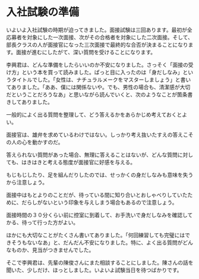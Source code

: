 # 入社試験の準備

いよいよ入社試験の時期が迫ってきました。面接試験は三回あります。最初が全応募者を対象にした一次面接、次がその合格者を対象にした二次面接。そして、部長クラスの人が面接官になった三次面接で最終的な合否が決まることになります。面接が進むにしたがて、深い質問を受けることになります。

李興君は、どんな準備をしたらいいのか不安になりました。さっそく「面接の受け方」という本を買って読みました。ぱっと目に入ったのは「身だしなみ」というタイトルでした。「女性は、ナチュラルメークをマスターしましょう」と書いてありました。「ああ、僕には関係ないや。でも、男性の場合も、清潔感が大切だということだろうなあ」と思いながら読んでいくと、次のようなことが箇条書きしてありました。

一般的によく出る質問を整理して、どう答えるかをあらかじめ考えておくとよい。

面接官は、雄弁を求めているわけではない。しっかり考え抜いたすえの答えこその人の心を動かすのだ。

答えられない質問があった場合、無理に答えることはないが、どんな質問に対しても、はきはきと考える態度が面接官に好感を与える。

もじもじしたり、足を組んだりしたのでは、せっかくの身だしなみも意味を失うから注意しょう。

面接中はもとよりのことだが、待っている間に知り合いとおしゃべりしていたために、だらしがないという印象を与えしまう場合もあるので注意しょう。

面接時間の３０分くらい前に控室に到着して、お手洗いで身だしなみを確認してかる、待って行った方がよい。

ほかにも大切なことがたくさん書いてありました。「何回練習しても完璧にはできそうもないなあ」と、だんだん不安になりました。特に、よく出る質問がどんなものか、見当がつきませんでした。

そこで李興君は、先輩の陳俊さんにまた相談することにしました。陳さんの話を聞いた、少しだけ、ほっとしました。いよいよ試験当日を待つばかりです。